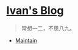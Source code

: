# [Ivan's Blog](.)

> 常想一二，不思八九。
<!--
- [Project](application/index.md)
- [Diary](Diary/index.md)
- [Android](Android/index.md)
-->
- [Maintain](Maintain/index.md)
<!--
- [FontEnd](Javascript/index.md)
- [PHP](PHP/index.md)
- [Tool](Tool/index.md)
- [Repost](repost/index.md)
- [Record](Record.md)
- [About Me](aboutme.md)
-->


